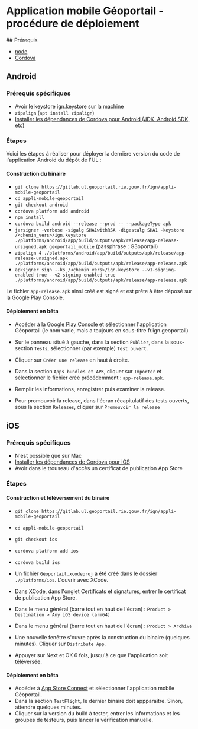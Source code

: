 # Application mobile Géoportail - procédure de déploiement

## Prérequis

- [node](https://nodejs.org/en/)
- [Cordova](https://cordova.apache.org/#getstarted)

## Android

### Prérequis spécifiques
- Avoir le keystore ign.keystore sur la machine
- `zipalign` (`apt install zipalign`)
- [Installer les dépendances de Cordova pour Android (JDK, Android SDK, etc)](https://cordova.apache.org/docs/en/latest/guide/platforms/android/#installing-the-requirements)

### Étapes

Voici les étapes à réaliser pour déployer la dernière version du code de l'application Android du dépôt de l'UL :

#### Construction du binaire
- `git clone https://gitlab.ul.geoportail.rie.gouv.fr/ign/appli-mobile-geoportail`
- `cd appli-mobile-geoportail`
- `git checkout android`
- `cordova platform add android`
- `npm install`
- `cordova build android --release --prod -- --packageType apk`
- `jarsigner -verbose -sigalg SHA1withRSA -digestalg SHA1 -keystore /<chemin_vers>/ign.keystore ./platforms/android/app/build/outputs/apk/release/app-release-unsigned.apk geoportail_mobile` (passphrase : G3oportail)
- `zipalign 4 ./platforms/android/app/build/outputs/apk/release/app-release-unsigned.apk ./platforms/android/app/build/outputs/apk/release/app-release.apk`
- `apksigner sign --ks /<chemin_vers>/ign.keystore --v1-signing-enabled true --v2-signing-enabled true ./platforms/android/app/build/outputs/apk/release/app-release.apk`

Le fichier `app-release.apk` ainsi créé est signé et est prête à être déposé sur la Google Play Console.

#### Déploiement en bêta

- Accéder à la [Google Play Console](https://play.google.com/console/developers/4728683733784898454/app-list) et sélectionner l'application Géoportail (le nom varie, mais a toujours en sous-titre fr.ign.geoportail)

- Sur le panneau situé à gauche, dans la section `Publier`, dans la sous-section `Tests`, sélectionner (par exemple) `Test ouvert`.

- Cliquer sur `Créer une release` en haut à droite.

- Dans la section `Apps bundles et APK`, cliquer sur `Importer` et sélectionner le fichier créé précédemment : `app-release.apk`.

- Remplir les informations, enregistrer puis examiner la release.

- Pour promouvoir la release, dans l'écran récapitulatif des tests ouverts, sous la section `Releases`, cliquer sur `Promouvoir la release`

## iOS

### Prérequis spécifiques
- N'est possible que sur Mac
- [Installer les dépendances de Cordova pour iOS](https://cordova.apache.org/docs/en/latest/guide/platforms/ios/#installing-the-requirements)
- Avoir dans le trouseau d'accès un certificat de publication App Store

### Étapes

#### Construction et téléversement du binaire
- `git clone https://gitlab.ul.geoportail.rie.gouv.fr/ign/appli-mobile-geoportail`
- `cd appli-mobile-geoportail`
- `git checkout ios`
- `cordova platform add ios`
- `cordova build ios `

- Un fichier `Géoportail.xcodeproj` a été créé dans le dossier `./platforms/ios`. L'ouvrir avec XCode.
- Dans XCode, dans l'onglet Certificats et signatures, entrer le certificat de publication App Store.
- Dans le menu général (barre tout en haut de l'écran) : `Product > Destination > Any iOS device (arm64)`
- Dans le menu général (barre tout en haut de l'écran) : `Product > Archive`

- Une nouvelle fenêtre s'ouvre après la construction du binaire (quelques minutes). Cliquer sur `Distribute App`.
- Appuyer sur Next et OK 6 fois, jusqu'à ce que l'application soit téléversée.

#### Déploiement en bêta
- Accéder à [App Store Connect](https://appstoreconnect.apple.com/apps/748345888/testflight/ios) et sélectionner l'application mobile Géoportail.
- Dans la section `TestFlight`, le dernier binaire doit appparaître. Sinon, attendre quelques minutes.
- Cliquer sur la version du build à tester, entrer les informations et les groupes de testeurs, puis lancer la vérification manuelle.
